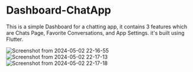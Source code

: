 # Dashboard-ChatApp
This is a simple Dashboard for a chatting app, it contains 3 features which are Chats Page, Favorite Conversations, and App Settings. it's built using Flutter.

![Screenshot from 2024-05-02 22-16-55](https://github.com/Asmaa-Elkilany/Dashboard-ChatApp/assets/167666939/69c20130-623b-44d6-aa57-f2fd3afe2ee8)
![Screenshot from 2024-05-02 22-17-13](https://github.com/Asmaa-Elkilany/Dashboard-ChatApp/assets/167666939/b319aada-6df0-4461-a15f-8a471de8e2d1)
![Screenshot from 2024-05-02 22-17-18](https://github.com/Asmaa-Elkilany/Dashboard-ChatApp/assets/167666939/d6e5cf99-6307-447e-825e-99c438c5166a)
